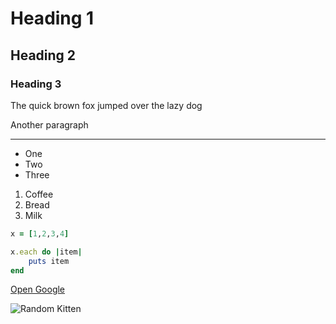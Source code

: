 # Heading 1

## Heading 2

### Heading 3

The quick brown fox jumped over the lazy dog

Another paragraph

---

* One
* Two
* Three

1. Coffee
2. Bread
3. Milk

```ruby
x = [1,2,3,4]

x.each do |item|
    puts item
end
```

[Open Google](https://google.com)

![Random Kitten](http://placekitten.com/200/300)